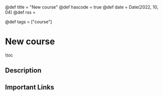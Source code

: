 @def title = "New course"
@def hascode = true
@def date = Date(2022, 10, 04)
@def rss = 

@def tags = ["course"]

# New course

\toc

## Description


## Important Links

